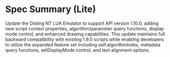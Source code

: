 # Spec Summary (Lite)

Update the Disting NT LUA Emulator to support API version 1.10.0, adding new script context properties, algorithm/parameter query functions, display mode control, and enhanced drawing capabilities. This update maintains full backward compatibility with existing 1.9.0 scripts while enabling developers to utilize the expanded feature set including self.algorithmIndex, metadata query functions, setDisplayMode control, and text alignment options.